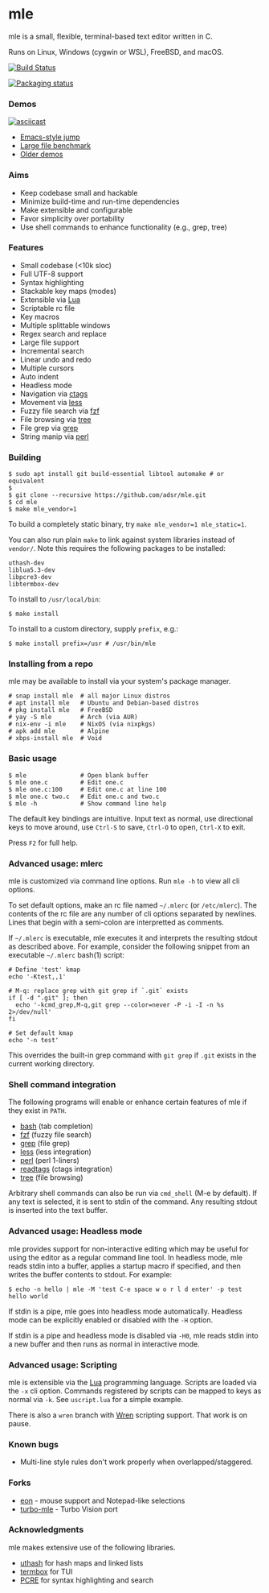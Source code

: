 # mle

mle is a small, flexible, terminal-based text editor written in C.

Runs on Linux, Windows (cygwin or WSL), FreeBSD, and macOS.

[![Build Status](https://travis-ci.org/adsr/mle.svg?branch=master)](https://travis-ci.org/adsr/mle)

[![Packaging status](https://repology.org/badge/vertical-allrepos/mle.svg)](https://repology.org/project/mle/versions)

### Demos

[![asciicast](https://i.imgur.com/PZocaOT.png)](https://asciinema.org/a/162536)

* [Emacs-style jump](https://i.imgur.com/atS11HX.gif)
* [Large file benchmark](http://i.imgur.com/VGGMmGg.gif)
* [Older demos](http://imgur.com/a/ZBmmQ)

### Aims

* Keep codebase small and hackable
* Minimize build-time and run-time dependencies
* Make extensible and configurable
* Favor simplicity over portability
* Use shell commands to enhance functionality (e.g., grep, tree)

### Features

* Small codebase (<10k sloc)
* Full UTF-8 support
* Syntax highlighting
* Stackable key maps (modes)
* Extensible via [Lua](https://www.lua.org)
* Scriptable rc file
* Key macros
* Multiple splittable windows
* Regex search and replace
* Large file support
* Incremental search
* Linear undo and redo
* Multiple cursors
* Auto indent
* Headless mode
* Navigation via [ctags](https://github.com/universal-ctags/ctags)
* Movement via [less](https://www.gnu.org/software/less/)
* Fuzzy file search via [fzf](https://github.com/junegunn/fzf)
* File browsing via [tree](http://mama.indstate.edu/users/ice/tree/)
* File grep via [grep](https://www.gnu.org/software/grep/)
* String manip via [perl](https://www.perl.org/)

### Building

    $ sudo apt install git build-essential libtool automake # or equivalent
    $
    $ git clone --recursive https://github.com/adsr/mle.git
    $ cd mle
    $ make mle_vendor=1

To build a completely static binary, try `make mle_vendor=1 mle_static=1`.

You can also run plain `make` to link against system libraries instead of
`vendor/`. Note this requires the following packages to be installed:

    uthash-dev
    liblua5.3-dev
    libpcre3-dev
    libtermbox-dev

To install to `/usr/local/bin`:

    $ make install

To install to a custom directory, supply `prefix`, e.g.:

    $ make install prefix=/usr # /usr/bin/mle

### Installing from a repo

mle may be available to install via your system's package manager.

    # snap install mle  # all major Linux distros
    # apt install mle   # Ubuntu and Debian-based distros
    # pkg install mle   # FreeBSD
    # yay -S mle        # Arch (via AUR)
    # nix-env -i mle    # NixOS (via nixpkgs)
    # apk add mle       # Alpine
    # xbps-install mle  # Void

### Basic usage

    $ mle               # Open blank buffer
    $ mle one.c         # Edit one.c
    $ mle one.c:100     # Edit one.c at line 100
    $ mle one.c two.c   # Edit one.c and two.c
    $ mle -h            # Show command line help

The default key bindings are intuitive. Input text as normal, use directional
keys to move around, use `Ctrl-S` to save, `Ctrl-O` to open, `Ctrl-X` to exit.

Press `F2` for full help.

### Advanced usage: mlerc

mle is customized via command line options. Run `mle -h` to view all cli
options.

To set default options, make an rc file named `~/.mlerc` (or `/etc/mlerc`). The
contents of the rc file are any number of cli options separated by newlines.
Lines that begin with a semi-colon are interpretted as comments.

If `~/.mlerc` is executable, mle executes it and interprets the resulting stdout
as described above. For example, consider the following snippet from an
executable `~/.mlerc` bash(1) script:

    # Define 'test' kmap
    echo '-Ktest,,1'

    # M-q: replace grep with git grep if `.git` exists
    if [ -d ".git" ]; then
      echo '-kcmd_grep,M-q,git grep --color=never -P -i -I -n %s 2>/dev/null'
    fi

    # Set default kmap
    echo '-n test'

This overrides the built-in grep command with `git grep` if `.git` exists in
the current working directory.

### Shell command integration

The following programs will enable or enhance certain features of mle if they
exist in `PATH`.

* [bash](https://www.gnu.org/software/bash/) (tab completion)
* [fzf](https://github.com/junegunn/fzf) (fuzzy file search)
* [grep](https://www.gnu.org/software/grep/) (file grep)
* [less](https://www.gnu.org/software/less/) (less integration)
* [perl](https://www.perl.org/) (perl 1-liners)
* [readtags](https://github.com/universal-ctags/ctags) (ctags integration)
* [tree](http://mama.indstate.edu/users/ice/tree/) (file browsing)

Arbitrary shell commands can also be run via `cmd_shell` (M-e by default). If
any text is selected, it is sent to stdin of the command. Any resulting stdout
is inserted into the text buffer.

### Advanced usage: Headless mode

mle provides support for non-interactive editing which may be useful for using
the editor as a regular command line tool. In headless mode, mle reads stdin
into a buffer, applies a startup macro if specified, and then writes the buffer
contents to stdout. For example:

    $ echo -n hello | mle -M 'test C-e space w o r l d enter' -p test
    hello world

If stdin is a pipe, mle goes into headless mode automatically. Headless mode can
be explicitly enabled or disabled with the `-H` option.

If stdin is a pipe and headless mode is disabled via `-H0`, mle reads stdin into
a new buffer and then runs as normal in interactive mode.

### Advanced usage: Scripting

mle is extensible via the [Lua](https://www.lua.org) programming language.
Scripts are loaded via the `-x` cli option. Commands registered by scripts can
be mapped to keys as normal via `-k`. See `uscript.lua` for a simple example.

There is also a `wren` branch with [Wren](http://wren.io) scripting support.
That work is on pause.

### Known bugs

* Multi-line style rules don't work properly when overlapped/staggered.

### Forks

* [eon](https://github.com/tomas/eon) - mouse support and Notepad-like
  selections
* [turbo-mle](https://github.com/magiblot/turbo-mle) - Turbo Vision port

### Acknowledgments

mle makes extensive use of the following libraries.

* [uthash](https://troydhanson.github.io/uthash) for hash maps and linked lists
* [termbox](https://github.com/termbox/termbox) for TUI
* [PCRE](http://www.pcre.org/) for syntax highlighting and search

